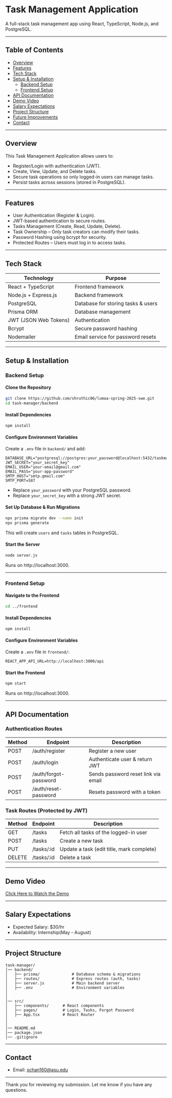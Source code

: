 # Task Management Application

A full-stack task management app using React, TypeScript, Node.js, and PostgreSQL.

---

## Table of Contents

- [Overview](#overview)
- [Features](#features)
- [Tech Stack](#tech-stack)
- [Setup & Installation](#setup--installation)
  - [Backend Setup](#backend-setup)
  - [Frontend Setup](#frontend-setup)
- [API Documentation](#api-documentation)
- [Demo Video](#demo-video)
- [Salary Expectations](#salary-expectations)
- [Project Structure](#project-structure)
- [Future Improvements](#future-improvements)
- [Contact](#contact)

---

## Overview

This Task Management Application allows users to:
- Register/Login with authentication (JWT).
- Create, View, Update, and Delete tasks.
- Secure task operations so only logged-in users can manage tasks.
- Persist tasks across sessions (stored in PostgreSQL).

---

## Features

- User Authentication (Register & Login).
- JWT-based authentication to secure routes.
- Tasks Management (Create, Read, Update, Delete).
- Task Ownership – Only task creators can modify their tasks.
- Password Hashing using bcrypt for security.
- Protected Routes – Users must log in to access tasks.

---

## Tech Stack

| Technology    | Purpose |
|--------------|---------|
| React + TypeScript | Frontend framework |
| Node.js + Express.js | Backend framework |
| PostgreSQL | Database for storing tasks & users |
| Prisma ORM | Database management |
| JWT (JSON Web Tokens) | Authentication |
| Bcrypt | Secure password hashing |
| Nodemailer | Email service for password resets |

---

## Setup & Installation

### Backend Setup

#### Clone the Repository
```sh
git clone https://github.com/shruthic06/lumaa-spring-2025-swe.git
cd task-manager/backend
```

#### Install Dependencies
```sh
npm install
```

#### Configure Environment Variables
Create a `.env` file in `backend/` and add:

```
DATABASE_URL="postgresql://postgres:your_password@localhost:5432/taskmanager"
JWT_SECRET="your_secret_key"
EMAIL_USER="your-email@gmail.com"
EMAIL_PASS="your-app-password"
SMTP_HOST="smtp.gmail.com"
SMTP_PORT=587
```

- Replace `your_password` with your PostgreSQL password.
- Replace `your_secret_key` with a strong JWT secret.

#### Set Up Database & Run Migrations
```sh
npx prisma migrate dev --name init
npx prisma generate
```
This will create `users` and `tasks` tables in PostgreSQL.

#### Start the Server
```sh
node server.js
```
Runs on http://localhost:3000.

---

### Frontend Setup

#### Navigate to the Frontend
```sh
cd ../frontend
```

#### Install Dependencies
```sh
npm install
```

#### Configure Environment Variables
Create a `.env` file in `frontend/`:

```
REACT_APP_API_URL=http://localhost:3000/api
```

#### Start the Frontend
```sh
npm start
```
Runs on http://localhost:3000.

---

## API Documentation

### Authentication Routes

| Method | Endpoint | Description |
|--------|---------|-------------|
| POST | /auth/register | Register a new user |
| POST | /auth/login | Authenticate user & return JWT |
| POST | /auth/forgot-password | Sends password reset link via email |
| POST | /auth/reset-password | Resets password with a token |

### Task Routes (Protected by JWT)

| Method | Endpoint | Description |
|--------|---------|-------------|
| GET | /tasks | Fetch all tasks of the logged-in user |
| POST | /tasks | Create a new task |
| PUT | /tasks/:id | Update a task (edit title, mark complete) |
| DELETE | /tasks/:id | Delete a task |

---

## Demo Video

[Click Here to Watch the Demo](https://drive.google.com/drive/folders/1mN0OLfVEyojiE8lozxsLZx6tmKKYfveU?usp=sharing)

---

## Salary Expectations

- Expected Salary: $30/hr
- Availability: Internship(May - August) 

---

## Project Structure

```
task-manager/
│── backend/
│   ├── prisma/              # Database schema & migrations
│   ├── routes/              # Express routes (auth, tasks)
│   ├── server.js            # Main backend server
│   ├── .env                 # Environment variables
│
│
│── src/
│   ├── components/      # React components
│   ├── pages/           # Login, Tasks, Forgot Password
│   ├── App.tsx          # React Router
│                  
│
│── README.md
│── package.json
│── .gitignore
```

---

## Contact

- Email: schan160@asu.edu

---

Thank you for reviewing my submission. Let me know if you have any questions.

